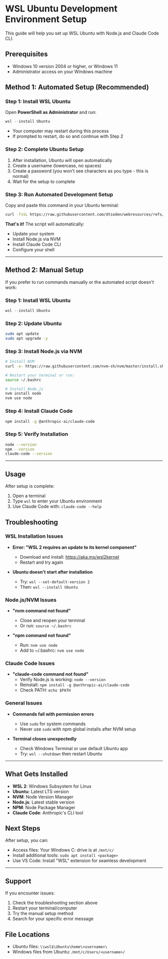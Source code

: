 # WSL Ubuntu Development Environment Setup

This guide will help you set up WSL Ubuntu with Node.js and Claude Code CLI.

## Prerequisites

- Windows 10 version 2004 or higher, or Windows 11
- Administrator access on your Windows machine

## Method 1: Automated Setup (Recommended)

### Step 1: Install WSL Ubuntu

Open **PowerShell as Administrator** and run:

```powershell
wsl --install Ubuntu
```

- Your computer may restart during this process
- If prompted to restart, do so and continue with Step 2

### Step 2: Complete Ubuntu Setup

1. After installation, Ubuntu will open automatically
2. Create a username (lowercase, no spaces)
3. Create a password (you won't see characters as you type - this is normal)
4. Wait for the setup to complete

### Step 3: Run Automated Development Setup

Copy and paste this command in your Ubuntu terminal:

```bash
curl -fsSL https://raw.githubusercontent.com/dtsoden/webresources/refs/heads/main/WSL-Scripts-Ubuntu/setup.sh | bash
```

**That's it!** The script will automatically:
- Update your system
- Install Node.js via NVM
- Install Claude Code CLI
- Configure your shell

---

## Method 2: Manual Setup

If you prefer to run commands manually or the automated script doesn't work:

### Step 1: Install WSL Ubuntu
```powershell
wsl --install Ubuntu
```

### Step 2: Update Ubuntu
```bash
sudo apt update
sudo apt upgrade -y
```

### Step 3: Install Node.js via NVM
```bash
# Install NVM
curl -o- https://raw.githubusercontent.com/nvm-sh/nvm/master/install.sh | bash

# Restart your terminal or run:
source ~/.bashrc

# Install Node.js
nvm install node
nvm use node
```

### Step 4: Install Claude Code
```bash
npm install -g @anthropic-ai/claude-code
```

### Step 5: Verify Installation
```bash
node --version
npm --version
claude-code --version
```

---

## Usage

After setup is complete:

1. Open a terminal
2. Type `wsl` to enter your Ubuntu environment
3. Use Claude Code with: `claude-code --help`

## Troubleshooting

### WSL Installation Issues
- **Error: "WSL 2 requires an update to its kernel component"**
  - Download and install: https://aka.ms/wsl2kernel
  - Restart and try again

- **Ubuntu doesn't start after installation**
  - Try: `wsl --set-default-version 2`
  - Then: `wsl --install Ubuntu`

### Node.js/NVM Issues
- **"nvm command not found"**
  - Close and reopen your terminal
  - Or run: `source ~/.bashrc`

- **"npm command not found"**
  - Run: `nvm use node`
  - Add to ~/.bashrc: `nvm use node`

### Claude Code Issues
- **"claude-code command not found"**
  - Verify Node.js is working: `node --version`
  - Reinstall: `npm install -g @anthropic-ai/claude-code`
  - Check PATH: `echo $PATH`

### General Issues
- **Commands fail with permission errors**
  - Use `sudo` for system commands
  - Never use `sudo` with npm global installs after NVM setup

- **Terminal closes unexpectedly**
  - Check Windows Terminal or use default Ubuntu app
  - Try: `wsl --shutdown` then restart Ubuntu

---

## What Gets Installed

- **WSL 2**: Windows Subsystem for Linux
- **Ubuntu**: Latest LTS version
- **NVM**: Node Version Manager
- **Node.js**: Latest stable version
- **NPM**: Node Package Manager
- **Claude Code**: Anthropic's CLI tool

## Next Steps

After setup, you can:
- Access files: Your Windows C: drive is at `/mnt/c/`
- Install additional tools: `sudo apt install <package>`
- Use VS Code: Install "WSL" extension for seamless development

---

## Support

If you encounter issues:
1. Check the troubleshooting section above
2. Restart your terminal/computer
3. Try the manual setup method
4. Search for your specific error message

## File Locations

- Ubuntu files: `\\wsl$\Ubuntu\home\<username>\`
- Windows files from Ubuntu: `/mnt/c/Users/<username>/`
